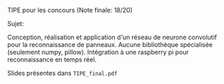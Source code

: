 TIPE pour les concours (Note finale: 18/20)

Sujet:

Conception, réalisation et application d'un réseau de neurone convolutif pour la reconnaissance de panneaux.
Aucune bibliothèque spécialisée (seulement numpy, pillow).
Intégration à une raspberry pi pour reconnaissance en temps réel.

Slides présentes dans `TIPE_final.pdf`
